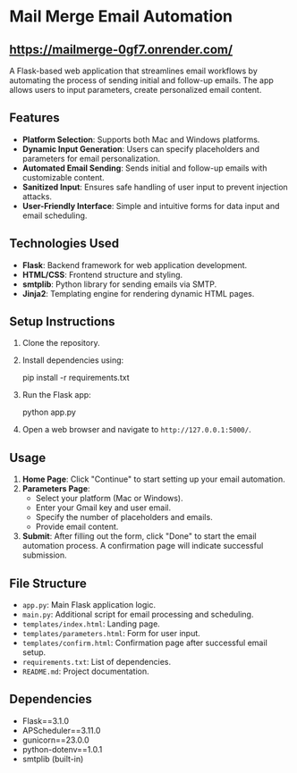 # Mail Merge Email Automation

## https://mailmerge-0gf7.onrender.com/
A Flask-based web application that streamlines email workflows by automating the process of sending initial and follow-up emails. The app allows users to input parameters, create personalized email content.

## Features

- **Platform Selection**: Supports both Mac and Windows platforms.
- **Dynamic Input Generation**: Users can specify placeholders and parameters for email personalization.
- **Automated Email Sending**: Sends initial and follow-up emails with customizable content.
- **Sanitized Input**: Ensures safe handling of user input to prevent injection attacks.
- **User-Friendly Interface**: Simple and intuitive forms for data input and email scheduling.

## Technologies Used

- **Flask**: Backend framework for web application development.
- **HTML/CSS**: Frontend structure and styling.
- **smtplib**: Python library for sending emails via SMTP.
- **Jinja2**: Templating engine for rendering dynamic HTML pages.

## Setup Instructions

1. Clone the repository.
2. Install dependencies using:

   pip install -r requirements.txt

3. Run the Flask app:

   python app.py

4. Open a web browser and navigate to `http://127.0.0.1:5000/`.

## Usage

1. **Home Page**: Click "Continue" to start setting up your email automation.
2. **Parameters Page**:
   - Select your platform (Mac or Windows).
   - Enter your Gmail key and user email.
   - Specify the number of placeholders and emails.
   - Provide email content.
3. **Submit**: After filling out the form, click "Done" to start the email automation process. A confirmation page will indicate successful submission.

## File Structure

- `app.py`: Main Flask application logic.
- `main.py`: Additional script for email processing and scheduling.
- `templates/index.html`: Landing page.
- `templates/parameters.html`: Form for user input.
- `templates/confirm.html`: Confirmation page after successful email setup.
- `requirements.txt`: List of dependencies.
- `README.md`: Project documentation.

## Dependencies

- Flask==3.1.0
- APScheduler==3.11.0
- gunicorn==23.0.0
- python-dotenv==1.0.1
- smtplib (built-in)
